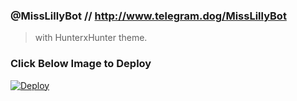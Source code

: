 ### @MissLillyBot // http://www.telegram.dog/MissLillyBot
> with HunterxHunter theme.



### Click Below Image to Deploy
[![Deploy](https://telegra.ph/file/d6189372907338f21a52b.jpg)](https://heroku.com/deploy?template=https://github.com/MainTeraHer0/lillybot.git)

 

